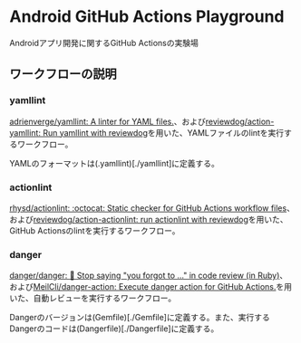 # Android GitHub Actions Playground

Androidアプリ開発に関するGitHub Actionsの実験場

## ワークフローの説明

### yamllint

[adrienverge/yamllint: A linter for YAML files.](https://github.com/adrienverge/yamllint)、および[reviewdog/action-yamllint: Run yamllint with reviewdog](https://github.com/reviewdog/action-yamllint)を用いた、YAMLファイルのlintを実行するワークフロー。

YAMLのフォーマットは(.yamllint)[./yamllint]に定義する。

### actionlint

[rhysd/actionlint: :octocat: Static checker for GitHub Actions workflow files](https://github.com/rhysd/actionlint)、および[reviewdog/action-actionlint: run actionlint with reviewdog](https://github.com/reviewdog/action-actionlint)を用いた、GitHub Actionsのlintを実行するワークフロー。

### danger

[danger/danger: 🚫 Stop saying "you forgot to …" in code review (in Ruby)](https://github.com/danger/danger)、および[MeilCli/danger-action: Execute danger action for GitHub Actions.](https://github.com/MeilCli/danger-action)を用いた、自動レビューを実行するワークフロー。

Dangerのバージョンは(Gemfile)[./Gemfile]に定義する。また、実行するDangerのコードは(Dangerfile)[./Dangerfile]に定義する。
